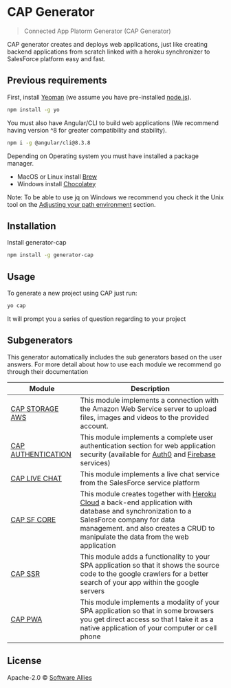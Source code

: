 # CAP Generator
<!-- [![NPM version][npm-image]][npm-url] [![Build Status][travis-image]][travis-url] [![Dependency Status][daviddm-image]][daviddm-url] -->

> Connected App Platorm Generator (CAP Generator)

CAP generator creates and deploys web applications, just like creating backend applications from scratch linked with a heroku synchronizer to SalesForce platform easy and fast.


## **Previous requirements**

First, install [Yeoman](http://yeoman.io) (we assume you have pre-installed [node.js](https://nodejs.org/)).

```bash
npm install -g yo
```

You must also have Angular/CLI to build web applications (We recommend having version ^8 for greater compatibility and stability).

```bash
npm i -g @angular/cli@8.3.8
```

Depending on Operating system you must have installed a package manager.
* MacOS or Linux install [Brew](https://brew.sh/)
* Windows install [Chocolatey](https://chocolatey.org/install)

Note: To be able to use jq on Windows we recommend you check it the Unix tool on the [Adjusting your path environment](https://github.com/software-allies/cap-generator/blob/development/assets/git/git.png?raw=true) section. 

## Installation

Install generator-cap

```bash
npm install -g generator-cap
```

## Usage 

To generate a new project using CAP just run:

```bash
yo cap
```

It will prompt you a series of question regarding to your project

## Subgenerators
This generator automatically includes the sub generators based on the user answers. 
For more detail about how to use each module we recommend go through their documentation


| Module | Description |
| ------ | ------------ |
| [CAP STORAGE AWS](https://www.npmjs.com/package/cap-angular-schematic-storage-aws) | This module implements a connection with the Amazon Web Service server to upload files, images and videos to the provided account. |
| [CAP AUTHENTICATION](https://www.npmjs.com/package/cap-angular-schematic-auth-auth0) | This module implements a complete user authentication section for web application security (available for [Auth0](https://auth0.com/) and [Firebase](https://console.firebase.google.com/u/0/) services) |
| [CAP LIVE CHAT](https://www.npmjs.com/package/cap-angular-schematic-livechat) | This module implements a live chat service from the SalesForce service platform |
| [CAP SF CORE](https://www.npmjs.com/package/cap-angular-schematic-sfcore) | This module creates together with [Heroku Cloud](www.heroku.com) a back-end application with database and synchronization to a SalesForce company for data management. and also creates a CRUD to manipulate the data from the web application |
| [CAP SSR]() | This module adds a functionality to your SPA application so that it shows the source code to the google crawlers for a better search of your app within the google servers |
| [CAP PWA]() | This module implements a modality of your SPA application so that in some browsers you get direct access so that I take it as a native application of your computer or cell phone |

## License
Apache-2.0  © [Software Allies](https://www.softwareallies.com/)

<!-- 
[npm-image]: https://badge.fury.io/js/generator-cap.svg
[npm-url]: https://npmjs.org/package/generator-cap
[travis-image]: https://travis-ci.org//generator-cap.svg?branch=master
[travis-url]: https://travis-ci.org//generator-cap
[daviddm-image]: https://david-dm.org//generator-cap.svg?theme=shields.io
[daviddm-url]: https://david-dm.org//generator-cap
 -->
